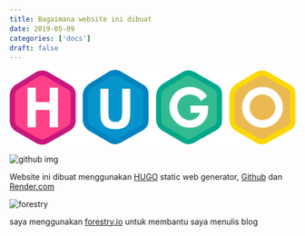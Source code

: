 ```yaml
---
title: Bagaimana website ini dibuat
date: 2019-05-09
categories: ['docs']
draft: false
---
```

![hugo img](https://raw.githubusercontent.com/gohugoio/gohugoioTheme/master/static/images/hugo-logo-wide.svg)

![github img](/img/git-render.png#git-img)

Website ini dibuat menggunakan [HUGO](https://gohugo.io/) static web generator, [Github](http://github.com/) dan [Render.com](https://render.com/)

![forestry](https://www.google.com/url?sa=i&url=https%3A%2F%2Fjekyllrb.com%2Fnews%2F2018%2F08%2F01%2Fjekyll-sponsoring%2F&psig=AOvVaw3x3qamqMr1FU51kh2hnbkl&ust=1604142014364000&source=images&cd=vfe&ved=0CAIQjRxqFwoTCJjxx-yU3OwCFQAAAAAdAAAAABAO)

saya menggunakan [forestry.io](https://forestry.io) untuk membantu saya menulis blog